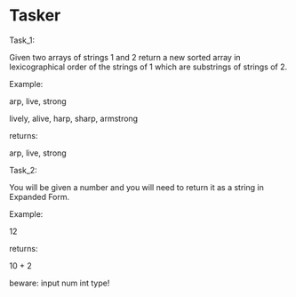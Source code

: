# Tasker

Task_1:

Given two arrays of strings 1 and 2 return a  new sorted array in lexicographical order of the strings of 1 which are substrings of strings of 2.

Example:

arp, live, strong

lively, alive, harp, sharp, armstrong

returns:

arp, live, strong

Task_2:

You will be given a number and you will need to return it as a string in Expanded Form.

Example:


12

returns:

10 + 2

beware: input num int type!
